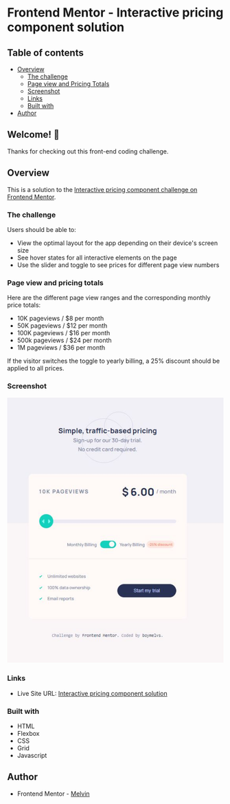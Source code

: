 # Frontend Mentor - Interactive pricing component solution

## Table of contents

-  [Overview](#overview)
   -  [The challenge](#the-challenge)
   -  [Page view and Pricing Totals](#page-view-and-pricing-totals)
   -  [Screenshot](#screenshot)
   -  [Links](#links)
   -  [Built with](#built-with)
-  [Author](#author)

## Welcome! 👋

Thanks for checking out this front-end coding challenge.

## Overview

This is a solution to the [Interactive pricing component challenge on Frontend Mentor](https://www.frontendmentor.io/challenges/interactive-pricing-component-t0m8PIyY8).

### The challenge

Users should be able to:

-  View the optimal layout for the app depending on their device's screen size
-  See hover states for all interactive elements on the page
-  Use the slider and toggle to see prices for different page view numbers

### Page view and pricing totals

Here are the different page view ranges and the corresponding monthly price totals:

-  10K pageviews / $8 per month
-  50K pageviews / $12 per month
-  100K pageviews / $16 per month
-  500k pageviews / $24 per month
-  1M pageviews / $36 per month

If the visitor switches the toggle to yearly billing, a 25% discount should be applied to all prices.

### Screenshot

![Interactive pricing component solution](./design/desktop-design.jpg)

### Links

-  Live Site URL: [Interactive pricing component solution](https://boymelvs.github.io/interactive-pricing-component)

### Built with

-  HTML
-  Flexbox
-  CSS
-  Grid
-  Javascript

## Author

-  Frontend Mentor - [Melvin](https://www.frontendmentor.io/profile/boymelvs)
